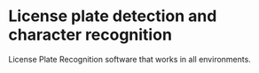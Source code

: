 # License plate detection and character recognition
License Plate Recognition software that works in all environments.


